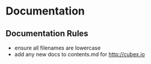 Documentation
=============

## Documentation Rules
- ensure all filenames are lowercase
- add any new docs to contents.md for http://cubex.io
